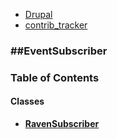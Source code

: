 

- [Drupal](../namespaces/drupal.md)
- [contrib_tracker](../namespaces/drupal-contrib-tracker.md)


### ##EventSubscriber




### Table of Contents




#### Classes
- **[RavenSubscriber](../classes/Drupal-contrib-tracker-EventSubscriber-RavenSubscriber.md)**













